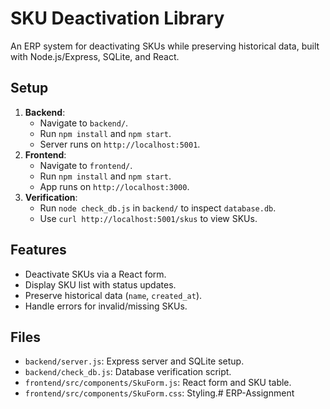 # SKU Deactivation Library

An ERP system for deactivating SKUs while preserving historical data, built with Node.js/Express, SQLite, and React.

## Setup
1. **Backend**:
   - Navigate to `backend/`.
   - Run `npm install` and `npm start`.
   - Server runs on `http://localhost:5001`.
2. **Frontend**:
   - Navigate to `frontend/`.
   - Run `npm install` and `npm start`.
   - App runs on `http://localhost:3000`.
3. **Verification**:
   - Run `node check_db.js` in `backend/` to inspect `database.db`.
   - Use `curl http://localhost:5001/skus` to view SKUs.

## Features
- Deactivate SKUs via a React form.
- Display SKU list with status updates.
- Preserve historical data (`name`, `created_at`).
- Handle errors for invalid/missing SKUs.

## Files
- `backend/server.js`: Express server and SQLite setup.
- `backend/check_db.js`: Database verification script.
- `frontend/src/components/SkuForm.js`: React form and SKU table.
- `frontend/src/components/SkuForm.css`: Styling.# ERP-Assignment

